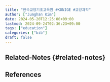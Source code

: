 ```yaml
---
title: "한국교양기초교육원 #KONIGE #교양과학"
author: ["Junghan Kim"]
date: 2024-05-20T12:25:00+09:00
lastmod: 2024-09-24T02:36:23+09:00
tags: ["education"]
categories: ["bib"]
draft: false
---
```


## Related-Notes {#related-notes}

## References

<style>.csl-entry{text-indent: -1.5em; margin-left: 1.5em;}</style><div class="csl-bib-body">
</div>
